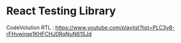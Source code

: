 # React Testing Library

CodeVolution RTL : https://www.youtube.com/playlist?list=PLC3y8-rFHvwirqe1KHFCHJ0RqNuN61SJd
